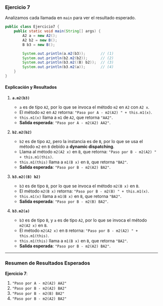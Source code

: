 ### Ejercicio 7

Analizamos cada llamada en `main` para ver el resultado esperado.

```java
public class Ejercicio7 {
    public static void main(String[] args) {
        A2 a = new A2();
        A2 b2 = new B();
        B b3 = new B();

        System.out.println(a.m2(b3));       // (1)
        System.out.println(b2.m2(b2));      // (2)
        System.out.println(b3.m2((B) b2));  // (3)
        System.out.println(b3.m2(a));       // (4)
    }
}
```

#### Explicación y Resultados

1. **`a.m2(b3)`**
   - `a` es de tipo `A2`, por lo que se invoca el método `m2` en `A2` con `A2 x`.
   - El método `m2` en `A2` retorna: `"Paso por A - m2(A2) " + this.m1(x)`.
   - `this.m1(x)` llama a `m1` de `A2`, que retorna `"AA2"`.
   - **Salida esperada**: `"Paso por A - m2(A2) AA2"`.

2. **`b2.m2(b2)`**
   - `b2` es de tipo `A2`, pero la instancia es de `B`, por lo que se usa el método `m2` en `B` debido a **dynamic dispatching**.
   - Llama al método `m2(A2 x)` en `B`, que retorna: `"Paso por B - m2(A2) " + this.m1(this)`.
   - `this.m1(this)` llama a `m1(B x)` en `B`, que retorna `"BA2"`.
   - **Salida esperada**: `"Paso por B - m2(A2) BA2"`.

3. **`b3.m2((B) b2)`**
   - `b3` es de tipo `B`, por lo que se invoca el método `m2(B x)` en `B`.
   - El método `m2(B x)` retorna: `"Paso por B - m2(B) " + this.m1(x)`.
   - `this.m1(x)` llama a `m1(B x)` en `B`, que retorna `"BA2"`.
   - **Salida esperada**: `"Paso por B - m2(B) BA2"`.

4. **`b3.m2(a)`**
   - `b3` es de tipo `B`, y `a` es de tipo `A2`, por lo que se invoca el método `m2(A2 x)` en `B`.
   - El método `m2(A2 x)` en `B` retorna: `"Paso por B - m2(A2) " + this.m1(this)`.
   - `this.m1(this)` llama a `m1(B x)` en `B`, que retorna `"BA2"`.
   - **Salida esperada**: `"Paso por B - m2(A2) BA2"`.

---

### Resumen de Resultados Esperados

**Ejercicio 7**:
1. `"Paso por A - m2(A2) AA2"`
2. `"Paso por B - m2(A2) BA2"`
3. `"Paso por B - m2(B) BA2"`
4. `"Paso por B - m2(A2) BA2"`

